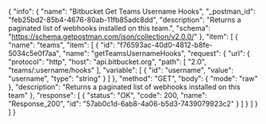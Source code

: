 {
  "info": {
    "name": "Bitbucket Get Teams Username Hooks",
    "_postman_id": "feb25bd2-85b4-4676-80ab-11fb85adc8dd",
    "description": "Returns a paginated list of webhooks installed on this team.",
    "schema": "https://schema.getpostman.com/json/collection/v2.0.0/"
  },
  "item": [
    {
      "name": "teams",
      "item": [
        {
          "id": "f76593ac-40d0-4812-b8fe-5034c5e0f7aa",
          "name": "getTeamsUsernameHooks",
          "request": {
            "url": {
              "protocol": "http",
              "host": "api.bitbucket.org",
              "path": [
                "2.0",
                "teams/:username/hooks"
              ],
              "variable": [
                {
                  "id": "username",
                  "value": "username",
                  "type": "string"
                }
              ]
            },
            "method": "GET",
            "body": {
              "mode": "raw"
            },
            "description": "Returns a paginated list of webhooks installed on this team"
          },
          "response": [
            {
              "status": "OK",
              "code": 200,
              "name": "Response_200",
              "id": "57ab0c1d-6ab8-4a06-b5d3-7439079923c2"
            }
          ]
        }
      ]
    }
  ]
}